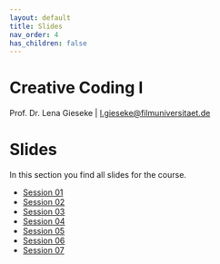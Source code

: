 ```yaml
---
layout: default
title: Slides
nav_order: 4
has_children: false
---
```


# Creative Coding I

Prof. Dr. Lena Gieseke \| l.gieseke@filmuniversitaet.de  
  

# Slides

In this section you find all slides for the course.

* [Session 01](cc1_ws2324_01_slides.html)
* [Session 02](cc1_ws2324_02_slides.html)
* [Session 03](cc1_ws2324_03_slides.html)
* [Session 04](cc1_ws2324_04_slides.html)
* [Session 05](cc1_ws2324_05_slides.html)
* [Session 06](cc1_ws2324_06_slides.html)
* [Session 07](cc1_ws2324_07_slides.html)